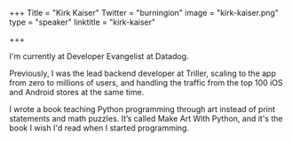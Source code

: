 +++
Title = "Kirk Kaiser"
Twitter = "burningion"
image = "kirk-kaiser.png"
type = "speaker"
linktitle = "kirk-kaiser"

+++

I'm currently at Developer Evangelist at Datadog.

Previously, I was the lead backend developer at Triller, scaling to the app from zero to millions of users, and handling the traffic from the top 100 iOS and Android stores at the same time.

I wrote a book teaching Python programming through art instead of print statements and math puzzles. It’s called Make Art With Python, and it's the book I wish I'd read when I started programming.
